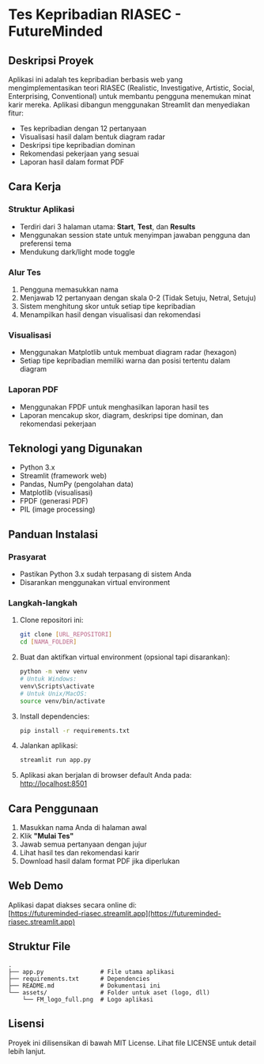 # Tes Kepribadian RIASEC - FutureMinded

## Deskripsi Proyek

Aplikasi ini adalah tes kepribadian berbasis web yang mengimplementasikan teori RIASEC (Realistic, Investigative, Artistic, Social, Enterprising, Conventional) untuk membantu pengguna menemukan minat karir mereka. Aplikasi dibangun menggunakan Streamlit dan menyediakan fitur:

- Tes kepribadian dengan 12 pertanyaan
- Visualisasi hasil dalam bentuk diagram radar
- Deskripsi tipe kepribadian dominan
- Rekomendasi pekerjaan yang sesuai
- Laporan hasil dalam format PDF

## Cara Kerja

### Struktur Aplikasi

- Terdiri dari 3 halaman utama: **Start**, **Test**, dan **Results**
- Menggunakan session state untuk menyimpan jawaban pengguna dan preferensi tema
- Mendukung dark/light mode toggle

### Alur Tes

1. Pengguna memasukkan nama
2. Menjawab 12 pertanyaan dengan skala 0-2 (Tidak Setuju, Netral, Setuju)
3. Sistem menghitung skor untuk setiap tipe kepribadian
4. Menampilkan hasil dengan visualisasi dan rekomendasi

### Visualisasi

- Menggunakan Matplotlib untuk membuat diagram radar (hexagon)
- Setiap tipe kepribadian memiliki warna dan posisi tertentu dalam diagram

### Laporan PDF

- Menggunakan FPDF untuk menghasilkan laporan hasil tes
- Laporan mencakup skor, diagram, deskripsi tipe dominan, dan rekomendasi pekerjaan

## Teknologi yang Digunakan

- Python 3.x
- Streamlit (framework web)
- Pandas, NumPy (pengolahan data)
- Matplotlib (visualisasi)
- FPDF (generasi PDF)
- PIL (image processing)

## Panduan Instalasi

### Prasyarat

- Pastikan Python 3.x sudah terpasang di sistem Anda
- Disarankan menggunakan virtual environment

### Langkah-langkah

1. Clone repositori ini:
    ```bash
    git clone [URL_REPOSITORI]
    cd [NAMA_FOLDER]
    ```
2. Buat dan aktifkan virtual environment (opsional tapi disarankan):
    ```bash
    python -m venv venv
    # Untuk Windows:
    venv\Scripts\activate
    # Untuk Unix/MacOS:
    source venv/bin/activate
    ```
3. Install dependencies:
    ```bash
    pip install -r requirements.txt
    ```
4. Jalankan aplikasi:
    ```bash
    streamlit run app.py
    ```
5. Aplikasi akan berjalan di browser default Anda pada:  
   [http://localhost:8501](http://localhost:8501)

## Cara Penggunaan

1. Masukkan nama Anda di halaman awal
2. Klik **"Mulai Tes"**
3. Jawab semua pertanyaan dengan jujur
4. Lihat hasil tes dan rekomendasi karir
5. Download hasil dalam format PDF jika diperlukan

## Web Demo

Aplikasi dapat diakses secara online di:  
[https://futureminded-riasec.streamlit.app](https://futureminded-riasec.streamlit.app)

## Struktur File

```
.
├── app.py                # File utama aplikasi
├── requirements.txt      # Dependencies
├── README.md             # Dokumentasi ini
└── assets/               # Folder untuk aset (logo, dll)
    └── FM_logo_full.png  # Logo aplikasi
```

## Lisensi

Proyek ini dilisensikan di bawah MIT License. Lihat file LICENSE untuk detail lebih lanjut.
